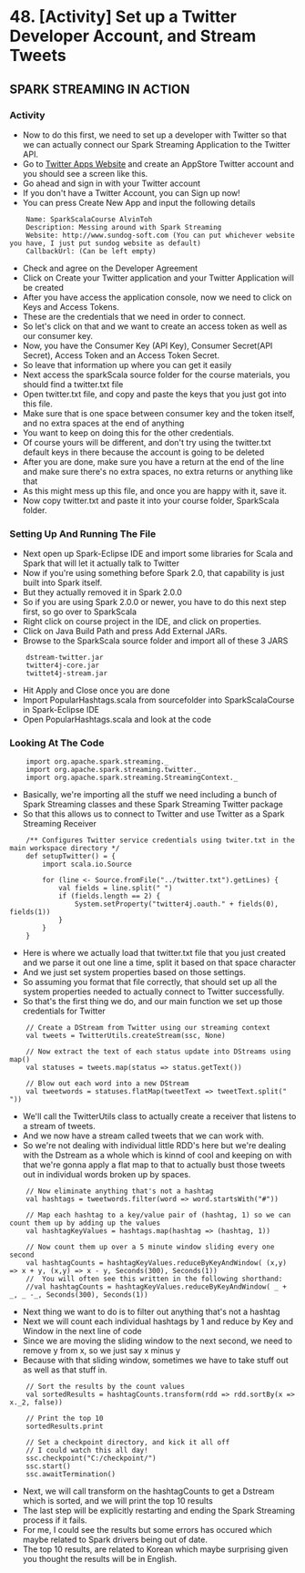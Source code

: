 # 48. [Activity] Set up a Twitter Developer Account, and Stream Tweets

## SPARK STREAMING IN ACTION

### Activity
* Now to do this first, we need to set up a developer with Twitter so that we can actually connect our Spark Streaming Application to the Twitter API.
* Go to [Twitter Apps Website](https://apps.twitter.com) and create an AppStore Twitter account and you should see a screen like this.
* Go ahead and sign in with your Twitter account
* If you don't have a Twitter Account, you can Sign up now!
* You can press Create New App and input the following details

```
	Name: SparkScalaCourse AlvinToh
	Description: Messing around with Spark Streaming
	Website: http://www.sundog-soft.com (You can put whichever website you have, I just put sundog website as default)
	CallbackUrl: (Can be left empty)
```

* Check and agree on the Developer Agreement
* Click on Create your Twitter application and your Twitter Application will be created
* After you have access the application console, now we need to click on Keys and Access Tokens.
* These are the credentials that we need in order to connect.
* So let's click on that and we want to create an access token as well as our consumer key.
* Now, you have the Consumer Key (API Key), Consumer Secret(API Secret), Access Token and an Access Token Secret.
* So leave that information up where you can get it easily
* Next access the sparkScala source folder for the course materials, you should find a twitter.txt file
* Open twitter.txt file, and copy and paste the keys that you just got into this file.
* Make sure that is one space between consumer key and the token itself, and no extra spaces at the end of anything
* You want to keep on doing this for the other credentials.
* Of course yours will be different, and don't try using the twitter.txt default keys in there because the account is going to be deleted
* After you are done, make sure you have a return at the end of the line and make sure there's no extra spaces, no extra returns or anything like that
* As this might mess up this file, and once you are happy with it, save it.
* Now copy twitter.txt and paste it into your course folder, SparkScala folder.

### Setting Up And Running The File
* Next open up Spark-Eclipse IDE and import some libraries for Scala and Spark that will let it actually talk to Twitter
* Now if you're using something before Spark 2.0, that capability is just built into Spark itself.
* But they actually removed it in Spark 2.0.0
* So if you are using Spark 2.0.0 or newer, you have to do this next step first, so go over to SparkScala
* Right click on course project in the IDE, and click on properties.
* Click on Java Build Path and press Add External JARs.
* Browse to the SparkScala source folder and import all of these 3 JARS

```
	dstream-twitter.jar
	twitter4j-core.jar
	twittet4j-stream.jar
```
* Hit Apply and Close once you are done
* Import PopularHashtags.scala from sourcefolder into SparkScalaCourse in Spark-Eclipse IDE
* Open PopularHashtags.scala and look at the code

### Looking At The Code
```
	import org.apache.spark.streaming._
	import org.apache.spark.streaming.twitter._
	import org.apache.spark.streaming.StreamingContext._
```
* Basically, we're importing all the stuff we need including a bunch of Spark Streaming classes and these Spark Streaming Twitter package
* So that this allows us to connect to Twitter and use Twitter as a Spark Streaming Receiver

```
	/** Configures Twitter service credentials using twiter.txt in the main workspace directory */
	def setupTwitter() = {
		import scala.io.Source
    
    	for (line <- Source.fromFile("../twitter.txt").getLines) {
    		val fields = line.split(" ")
    		if (fields.length == 2) {
        		System.setProperty("twitter4j.oauth." + fields(0), fields(1))
        	}
        }
    }
```
* Here is where we actually load that twitter.txt file that you just created and we parse it out one line a time, split it based on that space character
* And we just set system properties based on those settings.
* So assuming you format that file correctly, that should set up all the system properties needed to actually connect to Twitter successfully.
* So that's the first thing we do, and our main function we set up those credentials for Twitter

```
	// Create a DStream from Twitter using our streaming context
    val tweets = TwitterUtils.createStream(ssc, None)
    
    // Now extract the text of each status update into DStreams using map()
    val statuses = tweets.map(status => status.getText())
    
    // Blow out each word into a new DStream
    val tweetwords = statuses.flatMap(tweetText => tweetText.split(" "))
```
* We'll call the TwitterUtils class to actually create a receiver that listens to a stream of tweets.
* And we now have a stream called tweets that we can work with.
* So we're not dealing with individual little RDD's here but we're dealing with the Dstream as a whole which is kinnd of cool and keeping on with that we're gonna apply a flat map to that to actually bust those tweets out in individual words broken up by spaces.

```
	// Now eliminate anything that's not a hashtag
	val hashtags = tweetwords.filter(word => word.startsWith("#"))
    
    // Map each hashtag to a key/value pair of (hashtag, 1) so we can count them up by adding up the values
    val hashtagKeyValues = hashtags.map(hashtag => (hashtag, 1))
    
    // Now count them up over a 5 minute window sliding every one second
    val hashtagCounts = hashtagKeyValues.reduceByKeyAndWindow( (x,y) => x + y, (x,y) => x - y, Seconds(300), Seconds(1))
    //  You will often see this written in the following shorthand:
    //val hashtagCounts = hashtagKeyValues.reduceByKeyAndWindow( _ + _, _ -_, Seconds(300), Seconds(1))
```
* Next thing we want to do is to filter out anything that's not a hashtag
* Next we will count each individual hashtags by 1 and reduce by Key and Window in the next line of code
* Since we are moving the sliding window to the next second, we need to remove y from x, so we just say x minus y
* Because with that sliding window, sometimes we have to take stuff out as well as that stuff in.

```
	// Sort the results by the count values
	val sortedResults = hashtagCounts.transform(rdd => rdd.sortBy(x => x._2, false))

	// Print the top 10
	sortedResults.print

	// Set a checkpoint directory, and kick it all off
	// I could watch this all day!
	ssc.checkpoint("C:/checkpoint/")
	ssc.start()
	ssc.awaitTermination()
```
* Next, we will call transform on the hashtagCounts to get a Dstream which is sorted, and we will print the top 10 results
* The last step will be explicitly restarting and ending the Spark Streaming process if it fails.
* For me, I could see the results but some errors has occured which maybe related to Spark drivers being out of date.
* The top 10 results, are related to Korean which maybe surprising given you thought the results will be in English.